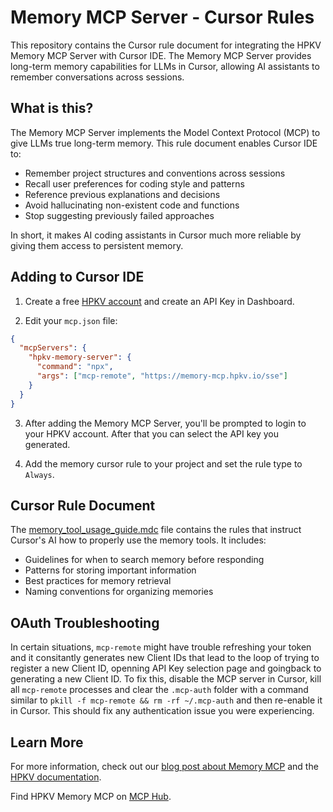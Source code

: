 # Memory MCP Server - Cursor Rules

This repository contains the Cursor rule document for integrating the HPKV Memory MCP Server with Cursor IDE. The Memory MCP Server provides long-term memory capabilities for LLMs in Cursor, allowing AI assistants to remember conversations across sessions.

## What is this?

The Memory MCP Server implements the Model Context Protocol (MCP) to give LLMs true long-term memory. This rule document enables Cursor IDE to:

- Remember project structures and conventions across sessions
- Recall user preferences for coding style and patterns
- Reference previous explanations and decisions
- Avoid hallucinating non-existent code and functions
- Stop suggesting previously failed approaches

In short, it makes AI coding assistants in Cursor much more reliable by giving them access to persistent memory.

## Adding to Cursor IDE

1. Create a free [HPKV account](https://hpkv.io/signup) and create an API Key in Dashboard.
   
2. Edit your `mcp.json` file:

```json
{
  "mcpServers": {
    "hpkv-memory-server": {
      "command": "npx",
      "args": ["mcp-remote", "https://memory-mcp.hpkv.io/sse"]
    }
  }
}
```

3. After adding the Memory MCP Server, you'll be prompted to login to your HPKV account. After that you can select the API key you generated.
  
4. Add the memory cursor rule to your project and set the rule type to `Always`.

## Cursor Rule Document

The [memory_tool_usage_guide.mdc](./memory_tool_usage_guide.mdc) file contains the rules that instruct Cursor's AI how to properly use the memory tools. It includes:

- Guidelines for when to search memory before responding
- Patterns for storing important information
- Best practices for memory retrieval
- Naming conventions for organizing memories

## OAuth Troubleshooting

In certain situations, `mcp-remote` might have trouble refreshing your token and it consitantly generates new Client IDs that lead to the loop of trying to register a new Client ID, openning API Key selection page and goingback to generating a new Client ID. To fix this, disable the MCP server in Cursor, kill all `mcp-remote` processes and clear the `.mcp-auth` folder with a command similar to `pkill -f mcp-remote && rm -rf ~/.mcp-auth` and then re-enable it in Cursor. This should fix any authentication issue you were experiencing. 

## Learn More

For more information, check out our [blog post about Memory MCP](https://hpkv.io/blog/2025/04/mcp-memory-with-hpkv) and the [HPKV documentation](https://hpkv.io/docs).

Find HPKV Memory MCP on [MCP Hub](https://mcphub.com/mcp-servers/hpkv-io/memory-mcp-server).

